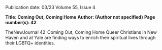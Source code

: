 Publication date: 03/23
Volume 55, Issue 4

**Title: Coming Out, Coming Home**
**Author:  (Author not specified)**
**Page number(s): 42**

TheNewJournal
42
 Coming Out, 
Coming Home
Queer Christians in New Haven and at Yale 
are finding ways to enrich their spiritual lives 
through their LGBTQ+ identities.